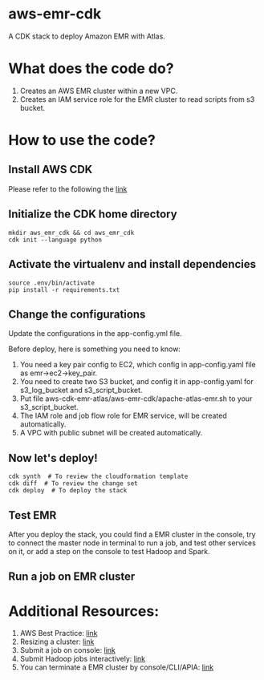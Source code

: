 # aws-emr-cdk

A CDK stack to deploy Amazon EMR with Atlas.

# What does the code do?
1. Creates an AWS EMR cluster within a new VPC.
2. Creates an IAM service role for the EMR cluster to read scripts from s3 bucket.


# How to use the code?
## Install AWS CDK
Please refer to the following the [link](https://docs.aws.amazon.com/cdk/latest/guide/getting_started.html)

## Initialize the CDK home directory
    mkdir aws_emr_cdk && cd aws_emr_cdk
    cdk init --language python

## Activate the virtualenv and install dependencies
    source .env/bin/activate
    pip install -r requirements.txt

## Change the configurations
Update the configurations in the app-config.yml file.

Before deploy, here is something you need to know:

1. You need a key pair config to EC2, which config in app-config.yaml file as emr->ec2->key_pair.
2. You need to create two S3 bucket, and config it in app-config.yaml for s3_log_bucket and s3_script_bucket.
3. Put file  aws-cdk-emr-atlas/aws-emr-cdk/apache-atlas-emr.sh  to your s3_script_bucket.
4. The IAM role and job flow role for EMR service, will be created automatically.
5. A VPC with public subnet will be created automatically.

## Now let's deploy!
    cdk synth  # To review the cloudformation template
    cdk diff  # To review the change set
    cdk deploy  # To deploy the stack

## Test EMR
After you deploy the stack, you could find a EMR cluster in the console, try to connect the master node in terminal 
to run a job, and test other services on it, or add a step on the console to test Hadoop and Spark.

## Run a job on EMR cluster
# Additional Resources:
1. AWS Best Practice: [link](https://docs.aws.amazon.com/emr/latest/ManagementGuide/emr-plan-instances-guidelines.html)
2. Resizing a cluster: [link](https://docs.aws.amazon.com/emr/latest/ManagementGuide/emr-manage-resize.html)
3. Submit a job on console: [link](https://docs.aws.amazon.com/emr/latest/ManagementGuide/emr-add-steps-console.html)
4. Submit Hadoop jobs interactively: [link](https://docs.aws.amazon.com/emr/latest/ManagementGuide/interactive-jobs.html)
5. You can terminate a EMR cluster by console/CLI/APIA: [link](https://docs.aws.amazon.com/emr/latest/ManagementGuide/UsingEMR_TerminateJobFlow.html)
